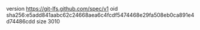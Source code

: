version https://git-lfs.github.com/spec/v1
oid sha256:e5add841aabc62c24668aea6c4fcdf5474468e29fa508eb0ca891e4d74486cdd
size 3010
